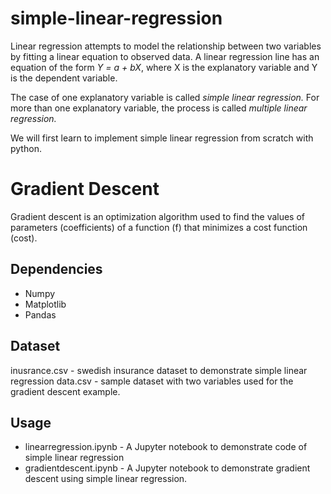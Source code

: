 # simple-linear-regression

Linear regression attempts to model the relationship between two variables by fitting a linear equation to observed data. A linear regression line has an equation of the form *Y = a + bX*, where X is the explanatory variable and Y is the dependent variable.

The case of one explanatory variable is called *simple linear regression.*
For more than one explanatory variable, the process is called *multiple linear regression.*

We will first learn to implement simple linear regression from scratch with python.

# Gradient Descent
Gradient descent is an optimization algorithm used to find the values of parameters (coefficients) of a function (f) that minimizes a cost function (cost).

## Dependencies
* Numpy
* Matplotlib
* Pandas

## Dataset
inusrance.csv -  swedish insurance dataset to demonstrate simple linear regression
data.csv - sample dataset with two variables used for the gradient descent example.

## Usage
* linearregression.ipynb - A Jupyter notebook to demonstrate code of simple linear regression
* gradientdescent.ipynb - A Jupyter notebook to demonstrate gradient descent using simple linear regression.
